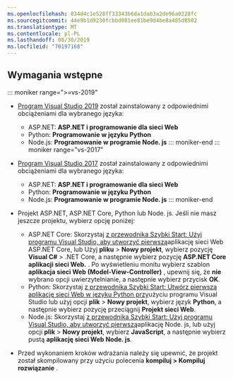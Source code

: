 ```yaml
---
ms.openlocfilehash: 034d4c1e528ff33343b6da1dab3a2de96a0228fc
ms.sourcegitcommit: 44e9b1d9230fcbbd081ee81be9d4be8a485d8502
ms.translationtype: MT
ms.contentlocale: pl-PL
ms.lasthandoff: 08/30/2019
ms.locfileid: "70197168"
---
```

## <a name="prerequisites"></a>Wymagania wstępne

::: moniker range=">=vs-2019"

* [Program Visual Studio 2019](https://visualstudio.microsoft.com/downloads) został zainstalowany z odpowiednimi obciążeniami dla wybranego języka:
  * ASP.NET: **ASP.NET i programowanie dla sieci Web**
  * Python: **Programowanie w języku Python**
  * Node.js: **Programowanie w programie Node. js**
::: moniker-end
::: moniker range="vs-2017"
* [Program Visual Studio 2017](https://visualstudio.microsoft.com/vs/older-downloads/?utm_medium=microsoft&utm_source=docs.microsoft.com&utm_campaign=vs+2017+download) został zainstalowany z odpowiednimi obciążeniami dla wybranego języka:
  * ASP.NET: **ASP.NET i programowanie dla sieci Web**
  * Python: **Programowanie w języku Python**
  * Node.js: **Programowanie w programie Node. js**
::: moniker-end

* Projekt ASP.NET, ASP.NET Core, Python lub Node. js. Jeśli nie masz jeszcze projektu, wybierz opcję poniżej:
  * ASP.NET Core: Skorzystaj [z przewodnika Szybki Start: Użyj programu Visual Studio, aby utworzyć pierwszą](../../ide/quickstart-aspnet-core.md)aplikację sieci Web ASP.NET Core, lub Użyj **pliku** > **Nowy projekt**, wybierz pozycję **Visual C#**   > .NET Core, a następnie wybierz pozycję **ASP.NET Core aplikacji sieci Web.** . Po wyświetleniu monitu wybierz szablon **aplikacja sieci Web (Model-View-Controller)** , upewnij się, że **nie** wybrano opcji uwierzytelnianie, a następnie wybierz przycisk **OK**.
  * Python: Skorzystaj [z przewodnika Szybki Start: Utwórz pierwszą aplikację sieci Web w języku Python przy](../../ide/quickstart-python.md)użyciu programu Visual Studio lub użyj opcji **plik** > **Nowy projekt**, wybierz język **Python**, a następnie wybierz pozycję przeciągnij **Projekt sieci Web**.
  * Node.js: Skorzystaj [z przewodnika Szybki Start: Użyj programu Visual Studio, aby utworzyć pierwszą](../../ide/quickstart-nodejs.md)aplikację Node. js, lub użyj opcji **plik** > **Nowy projekt**, wybierz **JavaScript**, a następnie wybierz pustą **aplikację sieci Web Node. js**.

* Przed wykonaniem kroków wdrażania należy się upewnić, że projekt został skompilowany przy użyciu polecenia **kompiluj > Kompiluj rozwiązanie** .